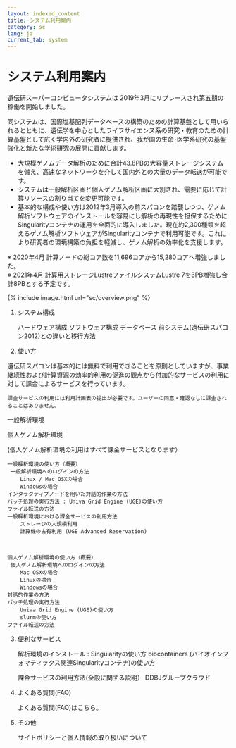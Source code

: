 ```yaml
---
layout: indexed_content
title: システム利用案内
category: sc
lang: ja
current_tab: system
---
```


# システム利用案内

遺伝研スーパーコンピュータシステムは 2019年3月にリプレースされ第五期の稼働を開始しました。

同システムは、国際塩基配列データベースの構築のための計算基盤として用いられるとともに、遺伝学を中心としたライフサイエンス系の研究・教育のための計算基盤として広く学内外の研究者に提供され、我が国の生命･医学系研究の基盤強化と新たな学術研究の展開に貢献します。

- 大規模ゲノムデータ解析のために合計43.8PBの大容量ストレージシステムを備え、高速なネットワークを介して国内外との大量のデータ転送が可能です。
- システムは一般解析区画と個人ゲノム解析区画に大別され、需要に応じて計算リソースの割り当てを変更可能です。
- 基本的な構成や使い方は2012年3月導入の前スパコンを踏襲しつつ、ゲノム解析ソフトウェアのインストールを容易にし解析の再現性を担保するためにSingularityコンテナの運用を全面的に導入しました。現在約2,300種類を超えるゲノム解析ソフトウェアがSingularityコンテナで利用可能です。これにより研究者の環境構築の負担を軽減し、ゲノム解析の効率化を支援します。

※ 2020年4月 計算ノードの総コア数を11,696コアから15,280コアへ増強しました。<br>
※ 2021年4月 計算用ストレージLustreファイルシステムLustre 7を3PB増強し合計8PBとする予定です。


 
{% include image.html url="sc/overview.png" %}



1. システム構成

    ハードウェア構成
    ソフトウェア構成
    データベース
    前システム(遺伝研スパコン2012)との違いと移行方法

2. 使い方

 遺伝研スパコンは基本的には無料で利用できることを原則としていますが、事業継続性および計算資源の効率的利用の促進の観点から付加的なサービスの利用に対して課金によるサービスを行っています。

    課金サービスの利用には利用計画表の提出が必要です。ユーザーの同意・確認なしに課金されることはありません。

一般解析環境 	

個人ゲノム解析環境

(個人ゲノム解析環境の利用はすべて課金サービスとなります）

    一般解析環境の使い方（概要）
     一般解析環境へのログインの方法
        Linux / Mac OSXの場合
        Windowsの場合
    インタラクティブノードを用いた対話的作業の方法
    バッチ処理の実行方法 : Univa Grid Engine (UGE)の使い方
    ファイル転送の方法
    一般解析環境における課金サービスの利用方法
        ストレージの大規模利用
        計算機の占有利用 (UGE Advanced Reservation)

	

    個人ゲノム解析環境の使い方（概要）
     個人ゲノム解析環境へのログインの方法
        Mac OSXの場合
        Linuxの場合
        Windowsの場合
    対話的作業の方法
    バッチ処理の実行方法
        Univa Grid Engine (UGE)の使い方
        slurmの使い方
    ファイル転送の方法

 

 
3. 便利なサービス

    解析環境のインストール : Singularityの使い方
    biocontainers (バイオインフォマティックス関連Singularityコンテナ)の使い方

 

    課金サービスの利用方法(全般に関する説明）
    DDBJグループクラウド

 

 
4. よくある質問(FAQ)

    よくある質問(FAQ)はこちら。

5. その他

    サイトポリシーと個人情報の取り扱いについて

